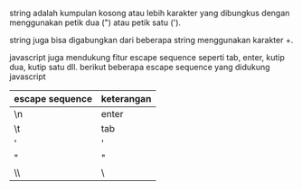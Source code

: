 string adalah kumpulan kosong atau lebih karakter yang dibungkus dengan menggunakan petik dua (") atau petik satu (').

string juga bisa digabungkan dari beberapa string menggunakan karakter +.

javascript juga mendukung fitur escape sequence seperti tab, enter, kutip dua, kutip satu dll.
berikut beberapa escape sequence yang didukung javascript

|escape sequence|keterangan|
|---------------|----------|
|\n|enter|
|\t|tab|
|\'|'|
|\"|"|
| \\\ | \ |